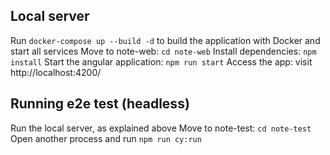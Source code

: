 ## Local server

Run `docker-compose up --build -d` to build the application with Docker and start all services
Move to note-web: `cd note-web`
Install dependencies: `npm install`
Start the angular application: `npm run start`
Access the app: visit http://localhost:4200/


## Running e2e test (headless)

Run the local server, as explained above
Move to note-test: `cd note-test`
Open another process and run `npm run cy:run`
